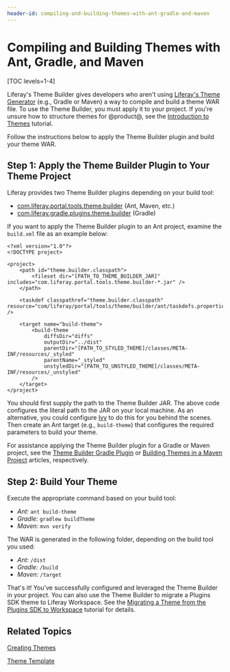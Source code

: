 ```yaml
---
header-id: compiling-and-building-themes-with-ant-gradle-and-maven
---
```


# Compiling and Building Themes with Ant, Gradle, and Maven

[TOC levels=1-4]

Liferay's Theme Builder gives developers who aren't using
[Liferay's Theme Generator](/docs/7-1/tutorials/-/knowledge_base/t/creating-themes)
(e.g., Gradle or Maven) a way to compile and build a theme WAR file. To use the
Theme Builder, you must apply it to your project. If you're unsure how to
structure themes for @product@, see the
[Introduction to Themes](/docs/7-1/tutorials/-/knowledge_base/t/introduction-to-themes)
tutorial.

Follow the instructions below to apply the Theme Builder plugin and build your
theme WAR.

##  Step 1: Apply the Theme Builder Plugin to Your Theme Project

Liferay provides two Theme Builder plugins depending on your build tool:

- [com.liferay.portal.tools.theme.builder](https://repository.liferay.com/nexus/content/repositories/liferay-public-releases/com/liferay/com.liferay.portal.tools.theme.builder/)
  (Ant, Maven, etc.)
- [com.liferay.gradle.plugins.theme.builder](https://repository.liferay.com/nexus/content/repositories/liferay-public-releases/com/liferay/com.liferay.gradle.plugins.theme.builder/)
  (Gradle)

If you want to apply the Theme Builder plugin to an Ant project, examine the
`build.xml` file as an example below:

    <?xml version="1.0"?>
    <!DOCTYPE project>

    <project>
        <path id="theme.builder.classpath">
            <fileset dir="[PATH_TO_THEME_BUILDER_JAR]" includes="com.liferay.portal.tools.theme.builder-*.jar" />
        </path>

        <taskdef classpathref="theme.builder.classpath" resource="com/liferay/portal/tools/theme/builder/ant/taskdefs.properties" />

        <target name="build-theme">
            <build-theme
                diffsDir="diffs"
                outputDir="../dist"
                parentDir="[PATH_TO_STYLED_THEME]/classes/META-INF/resources/_styled"
                parentName="_styled"
                unstyledDir="[PATH_TO_UNSTYLED_THEME]/classes/META-INF/resources/_unstyled"
            />
        </target>
    </project>

You should first supply the path to the Theme Builder JAR. The above code
configures the literal path to the JAR on your local machine. As an alternative,
you could configure [Ivy](http://ant.apache.org/ivy/) to do this for you behind
the scenes. Then create an Ant target (e.g., `build-theme`) that configures the
required parameters to build your theme.

For assistance applying the Theme Builder plugin for a Gradle or Maven project,
see the
[Theme Builder Gradle Plugin](/docs/7-1/reference/-/knowledge_base/r/theme-builder-gradle-plugin)
or
[Building Themes in a Maven Project](/docs/7-1/tutorials/-/knowledge_base/t/building-themes-in-a-maven-project)
articles, respectively.

## Step 2: Build Your Theme

Execute the appropriate command based on your build tool: 

- *Ant:* `ant build-theme`
- *Gradle:* `gradlew buildTheme`
- *Maven:* `mvn verify`

The WAR is generated in the following folder, depending on the build tool you
used:

- *Ant:* `/dist`
- *Gradle:* `/build`
- *Maven:* `/target`

That's it! You've successfully configured and leveraged the Theme Builder in
your project. You can also use the Theme Builder to migrate a Plugins SDK
theme to Liferay Workspace. See the
[Migrating a Theme from the Plugins SDK to Workspace](/docs/7-0/tutorials/-/knowledge_base/t/migrating-a-theme-from-the-plugins-sdk-to-workspace)
tutorial for details.

## Related Topics

[Creating Themes](/docs/7-1/tutorials/-/knowledge_base/t/creating-themes)

[Theme Template](/docs/7-0/reference/-/knowledge_base/r/theme-template)
